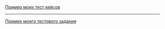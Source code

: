 [Пример моих тест кейсов](https://docs.google.com/spreadsheets/d/1gAEDHp7iqlxhngRJ4RhzpbfY2_GcsY8GyjpNcZ6u2eA/edit?usp=sharing)

---

[Пример моего тестового задания](https://docs.google.com/spreadsheets/d/1ik0S66XplozGtp6IXy1WTqS3CR-o1ZmPNNUJO4SYieo/edit?usp=sharing)
